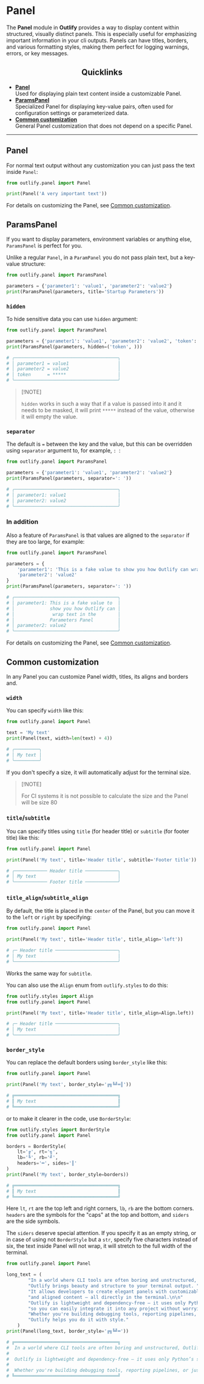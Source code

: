 # Panel

The **Panel** module in **Outlify** provides a way to display content within structured, 
visually distinct panels. This is especially useful for emphasizing important information
in your cli outputs. Panels can have titles, borders, and various formatting styles,
making them perfect for logging warnings, errors, or key messages.

<div align="center">

## Quicklinks

</div>

* [**Panel**](#panel-1)   
Used for displaying plain text content inside a customizable Panel.
* [**ParamsPanel**](#paramspanel)  
Specialized Panel for displaying key-value pairs, often used for configuration settings or parameterized data.
* [**Common customization**](#common-customization)  
General Panel customization that does not depend on a specific Panel.

---

## Panel
For normal text output without any customization you can just pass the text inside `Panel`:
```python
from outlify.panel import Panel

print(Panel('A very important text'))
```

For details on customizing the Panel, see [Common customization](#common-customization).

## ParamsPanel
If you want to display parameters, environment variables or anything else, `ParamsPanel` is perfect for you.

Unlike a regular `Panel`, in a `ParamPanel` you do not pass plain text, but a key-value structure:
```python
from outlify.panel import ParamsPanel

parameters = {'parameter1': 'value1', 'parameter2': 'value2'}
print(ParamsPanel(parameters, title='Startup Parameters'))
```

### `hidden`
To hide sensitive data you can use `hidden` argument:
```python
from outlify.panel import ParamsPanel

parameters = {'parameter1': 'value1', 'parameter2': 'value2', 'token': 'fake-token'}
print(ParamsPanel(parameters, hidden=('token', )))

# ╭──────────────────────────────────────╮
# │ parameter1 = value1                  │
# │ parameter2 = value2                  │
# │ token      = *****                   │
# ╰──────────────────────────────────────╯
```

> \[!NOTE]
> 
> `hidden` works in such a way that if a value is passed into it 
> and it needs to be masked, it will print `*****` instead of the value, 
> otherwise it will empty the value.

### `separator`
The default is ` = ` between the key and the value, but this can be overridden using `separator` argument to,
for example, `: `:
```python
from outlify.panel import ParamsPanel

parameters = {'parameter1': 'value1', 'parameter2': 'value2'}
print(ParamsPanel(parameters, separator=': '))

# ╭──────────────────────────────────────╮
# │ parameter1: value1                   │
# │ parameter2: value2                   │
# ╰──────────────────────────────────────╯
```

### In addition
Also a feature of `ParamsPanel` is that values are aligned to the `separator` if they are too large, for example:
```python
from outlify.panel import ParamsPanel

parameters = {
    'parameter1': 'This is a fake value to show you how Outlify can wrap text in the Parameters Panel', 
    'parameter2': 'value2'
}
print(ParamsPanel(parameters, separator=': '))

# ╭──────────────────────────────────────╮
# │ parameter1: This is a fake value to  │
# │             show you how Outlify can │
# │              wrap text in the        │
# │             Parameters Panel         │
# │ parameter2: value2                   │
# ╰──────────────────────────────────────╯
```

For details on customizing the Panel, see [Common customization](#common-customization).

## Common customization
In any Panel you can customize Panel width, titles, its aligns and borders and.

### `width`
You can specify `width` like this:
```python
from outlify.panel import Panel

text = 'My text'
print(Panel(text, width=len(text) + 4))

# ╭─────────╮  
# │ My text │  
# ╰─────────╯ 
```
If you don't specify a size, it will automatically adjust for the terminal size. 

> \[!NOTE]
> 
> For CI systems it is not possible to calculate the size and the Panel will be size 80

### `title`/`subtitle`
You can specify titles using `title` (for header title) or `subtitle` (for footer title) like this:
```python
from outlify.panel import Panel

print(Panel('My text', title='Header title', subtitle='Footer title'))

# ╭──────────── Header title ────────────╮
# │ My text                              │
# ╰──────────── Footer title ────────────╯
```

### `title_align`/`subtitle_align`
By default, the title is placed in the `center` of the Panel, 
but you can move it to the `left` or `right` by specifying:

```python
from outlify.panel import Panel

print(Panel('My text', title='Header title', title_align='left'))

# ╭─ Header title ───────────────────────╮
# │ My text                              │
# ╰──────────────────────────────────────╯
```
Works the same way for `subtitle`.

You can also use the `Align` enum from `outlify.styles` to do this:
```python
from outlify.styles import Align
from outlify.panel import Panel

print(Panel('My text', title='Header title', title_align=Align.left))

# ╭─ Header title ───────────────────────╮
# │ My text                              │
# ╰──────────────────────────────────────╯
```

### `border_style`
You can replace the default borders using `border_style` like this:
```python
from outlify.panel import Panel

print(Panel('My text', border_style='╔╗╚╝═║'))

# ╔══════════════════════════════════════╗
# ║ My text                              ║
# ╚══════════════════════════════════════╝
```
or to make it clearer in the code, use `BorderStyle`:
```python
from outlify.styles import BorderStyle
from outlify.panel import Panel

borders = BorderStyle(
    lt='╔', rt='╗',
    lb='╚', rb='╝',
    headers='═', sides='║'
)
print(Panel('My text', border_style=borders))

# ╔══════════════════════════════════════╗
# ║ My text                              ║
# ╚══════════════════════════════════════╝
```
Here `lt`, `rt` are the top left and right corners, 
`lb`, `rb` are the bottom corners. 
`headers` are the symbols for the "caps" at the top and bottom, 
and `siders` are the side symbols.

The `siders` deserve special attention. If you specify it as an empty string, 
or in case of using not `BorderStyle` but a `str`, specify five characters instead of six, 
the text inside Panel will not wrap, it will stretch to the full width of the terminal.
```python
from outlify.panel import Panel

long_text = (
        "In a world where CLI tools are often boring and unstructured, "
        "Outlify brings beauty and structure to your terminal output. "
        "It allows developers to create elegant panels with customizable borders, titles, subtitles, "
        "and aligned content — all directly in the terminal.\n\n"
        "Outlify is lightweight and dependency-free — it uses only Python’s standard libraries, "
        "so you can easily integrate it into any project without worrying about bloat or compatibility issues.\n\n"
        "Whether you're building debugging tools, reporting pipelines, or just want to print data in a cleaner way, "
        "Outlify helps you do it with style."
    )
print(Panel(long_text, border_style='╔╗╚╝═'))

# ╔══════════════════════════════════════╗
#  In a world where CLI tools are often boring and unstructured, Outlify brings beauty and structure to your terminal output. It allows developers to create elegant panels with customizable borders, titles, subtitles, and aligned content — all directly in the terminal. 
#                                      
#  Outlify is lightweight and dependency-free — it uses only Python’s standard libraries, so you can easily integrate it into any project without worrying about bloat or compatibility issues. 
#                                      
#  Whether you're building debugging tools, reporting pipelines, or just want to print data in a cleaner way, Outlify helps you do it with style. 
# ╚══════════════════════════════════════╝
```